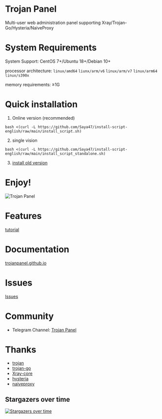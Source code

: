 # Trojan Panel

Multi-user web administration panel supporting Xray/Trojan-Go/Hysteria/NaiveProxy

# System Requirements

System Support: CentOS 7+/Ubuntu 18+/Debian 10+

processor architecture: `linux/amd64` `liunx/arm/v6` `linux/arm/v7` `linux/arm64` `linux/s390x`

memory requirements: ≥1G

# Quick installation

1. Online version (recommended)

```shell
bash <(curl -L https://github.com/Saya47/install-script-english/raw/main/install_script.sh)
```

2. single vision

```shell
bash <(curl -L https://github.com/Saya47/install-script-english/raw/main/install_script_standalone.sh)
```

3. [install old version](./archive)

# Enjoy!

![Trojan Panel](https://user-images.githubusercontent.com/46235235/173869031-c410e895-4299-46bf-bb7c-0434498fa2e2.png)

# Features

[tutorial](https://trojanpanel.github.io/tutorial/using-tutorials.html)

# Documentation

[trojanpanel.github.io](https://trojanpanel.github.io)

# Issues

[Issues](https://github.com/trojanpanel/install-script/issues)

# Community

- Telegram Channel: [Trojan Panel](https://t.me/TrojanPanel)

# Thanks

- [trojan](https://github.com/trojan-gfw/trojan)
- [trojan-go](https://github.com/p4gefau1t/trojan-go)
- [Xray-core](https://github.com/XTLS/Xray-core)
- [hysteria](https://github.com/HyNetwork/hysteria)
- [naiveproxy](https://github.com/klzgrad/naiveproxy)

## Stargazers over time

[![Stargazers over time](https://starchart.cc/trojanpanel/install-script.svg)](https://github.com/trojanpanel/install-script)
